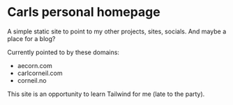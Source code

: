 # Carls personal homepage
A simple static site to point to my other projects, sites, socials. And maybe a place for a blog?

Currently pointed to by these domains:
- aecorn.com
- carlcorneil.com
- corneil.no

This site is an opportunity to learn Tailwind for me (late to the party).
